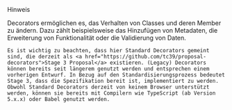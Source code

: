 <div class="disclaimer">
  <span>Hinweis</span>
  <p>
    Decorators ermöglichen es, das Verhalten von Classes und deren Member zu ändern. Dazu zählt beispielsweise das Hinzufügen von Metadaten, die Erweiterung von Funktionalität oder die Validierung von Daten.

    Es ist wichtig zu beachten, dass hier Standard Decorators gemeint sind, die derzeit als <a href="https://github.com/tc39/proposal-decorators">Stage 3 Proposal</a> existieren. (Legacy) Decorators können bereits seit längerem genutzt werden und entsprechen einem vorherigen Entwurf. In Bezug auf den Standardisierungsprozess bedeutet Stage 3, dass die Spezifikation bereit ist, implementiert zu werden. Obwohl Standard Decorators derzeit von keinem Browser unterstützt werden, können sie bereits mit Compilern wie TypeScript (ab Version 5.x.x) oder Babel genutzt werden.
  </p>
</div>
